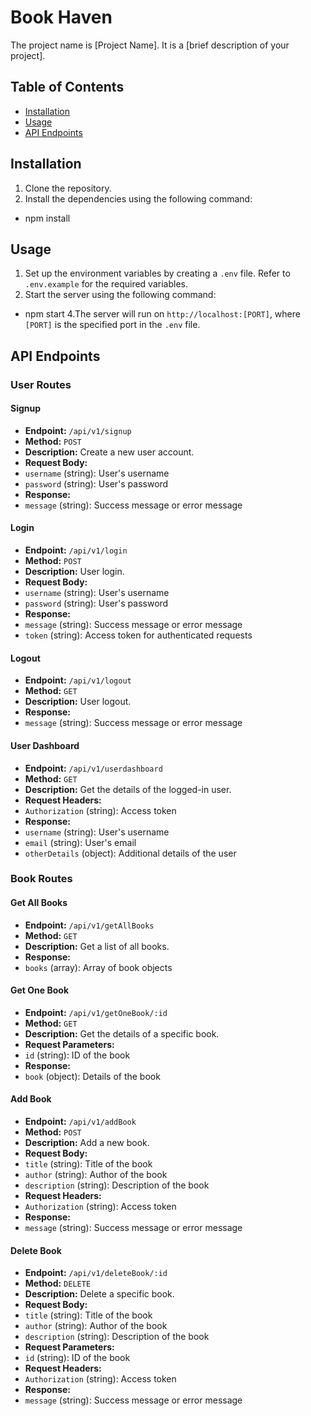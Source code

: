 # Book Haven

The project name is [Project Name]. It is a [brief description of your project].

## Table of Contents

- [Installation](#installation)
- [Usage](#usage)
- [API Endpoints](#api-endpoints)

## Installation

1. Clone the repository.
2. Install the dependencies using the following command:
- npm install

## Usage

1. Set up the environment variables by creating a `.env` file. Refer to `.env.example` for the required variables.
2. Start the server using the following command:
- npm start
4.The server will run on `http://localhost:[PORT]`, where `[PORT]` is the specified port in the `.env` file.

## API Endpoints

### User Routes

#### Signup

- **Endpoint:** `/api/v1/signup`
- **Method:** `POST`
- **Description:** Create a new user account.
- **Request Body:**
- `username` (string): User's username
- `password` (string): User's password
- **Response:**
- `message` (string): Success message or error message

#### Login

- **Endpoint:** `/api/v1/login`
- **Method:** `POST`
- **Description:** User login.
- **Request Body:**
- `username` (string): User's username
- `password` (string): User's password
- **Response:**
- `message` (string): Success message or error message
- `token` (string): Access token for authenticated requests

#### Logout

- **Endpoint:** `/api/v1/logout`
- **Method:** `GET`
- **Description:** User logout.
- **Response:**
- `message` (string): Success message or error message

#### User Dashboard

- **Endpoint:** `/api/v1/userdashboard`
- **Method:** `GET`
- **Description:** Get the details of the logged-in user.
- **Request Headers:**
- `Authorization` (string): Access token
- **Response:**
- `username` (string): User's username
- `email` (string): User's email
- `otherDetails` (object): Additional details of the user

### Book Routes

#### Get All Books

- **Endpoint:** `/api/v1/getAllBooks`
- **Method:** `GET`
- **Description:** Get a list of all books.
- **Response:**
- `books` (array): Array of book objects

#### Get One Book

- **Endpoint:** `/api/v1/getOneBook/:id`
- **Method:** `GET`
- **Description:** Get the details of a specific book.
- **Request Parameters:**
- `id` (string): ID of the book
- **Response:**
- `book` (object): Details of the book

#### Add Book

- **Endpoint:** `/api/v1/addBook`
- **Method:** `POST`
- **Description:** Add a new book.
- **Request Body:**
- `title` (string): Title of the book
- `author` (string): Author of the book
- `description` (string): Description of the book
- **Request Headers:**
- `Authorization` (string): Access token
- **Response:**
- `message` (string): Success message or error message

#### Delete Book

- **Endpoint:** `/api/v1/deleteBook/:id`
- **Method:** `DELETE`
- **Description:** Delete a specific book.
- **Request Body:**
- `title` (string): Title of the book
- `author` (string): Author of the book
- `description` (string): Description of the book
- **Request Parameters:**
- `id` (string): ID of the book
- **Request Headers:**
- `Authorization` (string): Access token
- **Response:**
- `message` (string): Success message or error message
